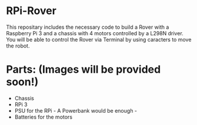 # RPi-Rover
This repositary includes the necessary code to build a Rover with a Raspberry Pi 3 and a chassis with 4 motors controlled by a L298N driver. You will be able to control the Rover via Terminal by using caracters to move the robot.

# Parts: (Images will be provided soon!)
- Chassis
- RPi 3
- PSU for the RPi - A Powerbank would be enough -
- Batteries for the motors
